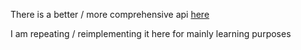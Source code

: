 There is a better / more comprehensive api [here](https://github.com/dmjio/bittrex)

I am repeating / reimplementing it here  for mainly learning purposes